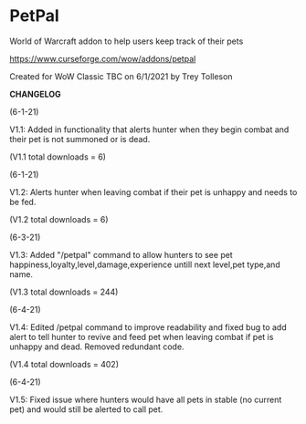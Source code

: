 # PetPal
World of Warcraft addon to help users keep track of their pets

https://www.curseforge.com/wow/addons/petpal

Created for WoW Classic TBC on 6/1/2021 by Trey Tolleson


**CHANGELOG**

(6-1-21)

V1.1: Added in functionality that alerts hunter when they begin combat and their pet is not summoned or is dead. 

(V1.1 total downloads = 6)

(6-1-21)

V1.2: Alerts hunter when leaving combat if their pet is unhappy and needs to be fed. 

(V1.2 total downloads = 6)

(6-3-21)

V1.3: Added "/petpal" command to allow hunters to see pet happiness,loyalty,level,damage,experience untill next level,pet type,and name.

(V1.3 total downloads = 244)

(6-4-21)

V1.4: Edited /petpal command to improve readability and fixed bug to add alert to tell hunter to revive and feed pet when leaving combat if pet is unhappy and dead. Removed redundant code. 

(V1.4 total downloads = 402)

(6-4-21)

V1.5: Fixed issue where hunters would have all pets in stable (no current pet) and would still be alerted to call pet.
